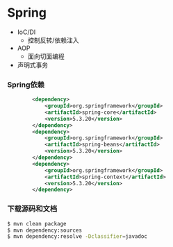# Spring



- IoC/DI
  - 控制反转/依赖注入
- AOP
  - 面向切面编程
- 声明式事务



### Spring依赖

```xml
        <dependency>
            <groupId>org.springframework</groupId>
            <artifactId>spring-core</artifactId>
            <version>5.3.20</version>
        </dependency>
        <dependency>
            <groupId>org.springframework</groupId>
            <artifactId>spring-beans</artifactId>
            <version>5.3.20</version>
        </dependency>
        <dependency>
            <groupId>org.springframework</groupId>
            <artifactId>spring-context</artifactId>
            <version>5.3.20</version>
        </dependency>
```



### 下载源码和文档

```bash
$ mvn clean package
$ mvn dependency:sources
$ mvn dependency:resolve -Dclassifier=javadoc
```

